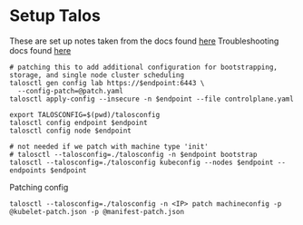 # Setup Talos

These are set up notes taken from the docs found [here](https://www.talos.dev/v1.7/introduction/getting-started/)
Troubleshooting docs found [here](https://www.talos.dev/v1.7/introduction/troubleshooting/)

```
# patching this to add additional configuration for bootstrapping, storage, and single node cluster scheduling
talosctl gen config lab https://$endpoint:6443 \
  --config-patch=@patch.yaml
talosctl apply-config --insecure -n $endpoint --file controlplane.yaml

export TALOSCONFIG=$(pwd)/talosconfig
talosctl config endpoint $endpoint
talosctl config node $endpoint

# not needed if we patch with machine type 'init'
# talosctl --talosconfig=./talosconfig -n $endpoint bootstrap
talosctl --talosconfig=./talosconfig kubeconfig --nodes $endpoint --endpoints $endpoint
```

Patching config
```
talosctl --talosconfig=./talosconfig -n <IP> patch machineconfig -p @kubelet-patch.json -p @manifest-patch.json
```
